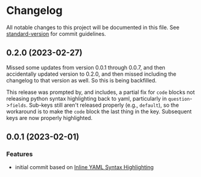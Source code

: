 # Changelog

All notable changes to this project will be documented in this file. See [standard-version](https://github.com/conventional-changelog/standard-version) for commit guidelines.

## 0.2.0 (2023-02-27)
Missed some updates from version 0.0.1 through 0.0.7, and then accidentally updated version to 0.2.0, and then missed including the changelog to that version as well. So this is being backfilled.

This release was prompted by, and includes, a partial fix for `code` blocks not releasing python syntax highlighting back to yaml, particularly in `question`->`fields`. Sub-keys still aren't released properly (e.g., `default`), so the workaround is to make the `code` block the last thing in the key. Subsequent keys are now properly highlighted.

## 0.0.1 (2023-02-01)

### Features

* initial commit based on [Inline YAML Syntax Highlighting](https://github.com/monotykamary/inline-yaml)
